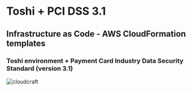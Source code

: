# Toshi + PCI DSS 3.1
## Infrastructure as Code - AWS CloudFormation templates
### Toshi environment + Payment Card Industry Data Security Standard (version 3.1)

![cloudcraft](https://s3.amazonaws.com/mongocloudcluster/cloudcraft+-+TOSHI+PCI+DSS+V18.png)


